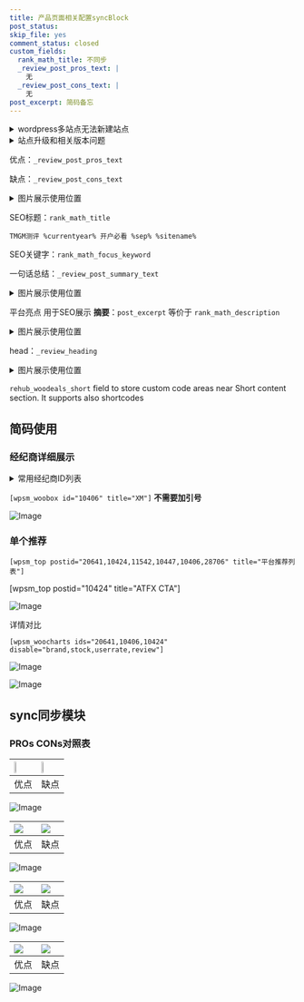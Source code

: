 ```yaml
---
title: 产品页面相关配置syncBlock
post_status: 
skip_file: yes
comment_status: closed
custom_fields:
  rank_math_title: 不同步
  _review_post_pros_text: |
    无
  _review_post_cons_text: |
    无
post_excerpt: 简码备忘
---
```

<details><summary>wordpress多站点无法新建站点</summary>

<li>和报错需要清理cookies一样的原因</li>
<li>wp-config.php里面<code>define( 'SUBDOMAIN_INSTALL', false );//子域名安装</code></li>
<li>新建子站点是用<code>define( 'SUBDOMAIN_INSTALL', true);//子域名安装</code> 完成以后，改成<code>false</code></li>
</details>

<details><summary>站点升级和相关版本问题</summary>

<p>wordpress：5.9.9
woocommerce：7.5.1
出现问题的地方：主题选项里面>><strong>Product layout >>compact style</strong></p>
<p>如何出现没有用过的字段 导致无法保存。先导出配置 然后进行修改，后面再次恢复即可。</p>
<p>出现部分字段无法显示时，需要返回默认布局后，对产品进行保存就好了。</p>
<p></p>
</details>

优点：`_review_post_pros_text`

缺点：`_review_post_cons_text`

<details><summary>图片展示使用位置</summary>

<img src="https://prod-files-secure.s3.us-west-2.amazonaws.com/39ed1227-6d7d-4570-be36-9ccd4a2c4241/f51d3d83-55d4-4bdf-9604-f37ec77ab556/Untitled.png?X-Amz-Algorithm=AWS4-HMAC-SHA256&X-Amz-Content-Sha256=UNSIGNED-PAYLOAD&X-Amz-Credential=ASIAZI2LB466RAUAROWF%2F20250722%2Fus-west-2%2Fs3%2Faws4_request&X-Amz-Date=20250722T165523Z&X-Amz-Expires=3600&X-Amz-Security-Token=IQoJb3JpZ2luX2VjENj%2F%2F%2F%2F%2F%2F%2F%2F%2F%2FwEaCXVzLXdlc3QtMiJGMEQCIADE7isSGSLuxGCoD1YrL27QEw%2Frm0zYflc2oPrgPkGHAiAwT8NDoqMloX6LjG0nqxvgOd27exMJ4ZB9a%2FsObOmE2iqIBAjx%2F%2F%2F%2F%2F%2F%2F%2F%2F%2F8BEAAaDDYzNzQyMzE4MzgwNSIMSiCXp1hHm7z8twtPKtwDbrkoIHiJWtRAnt0%2Fj%2Fq09l5vH14S5pq%2BSg6wYV%2FGtEj3nN0kGkI6MlX7hbhmwsgoo4ysAw6z1FwtfoA3sINKQzFnsj5Gt2micqOpzybnFc%2BbNBgAiiuv6KLXx%2BJKcLiJBtK684GxnmGk4OVh%2Bmh81tVs%2BWFE5QMRKnnmDxlZ%2F091wHo5laC4%2BVAXfF3aJ%2FWjLEJ9K3oUEE3fhATE6IDXDUZJot600jAtZsCFqdc79Y060RtWB9C%2F59ARm5cfTFttQTfL%2FmbVwUXKeU93tyk4QYYh69IqvJaeDNCnaHOQxYRo1F8EPthAYWoIM2%2BzH24o8ycX%2BBOraXrGYLAC%2F9GYQ%2BZ8xUL2C1k7awZug1ElNrNENm69%2F1biUVZ8nOsnzFFEPMy00nXMhFFroG17GZV49hLseJ6BlApS7A4VPcwvAUuJgCWQFIUI6E2J3JInVGGs8c4r9E%2B1uogFUFtbkjNnlixSSBEZs1srvlANX4%2FGAufqjxVytBMRfxI9nA%2Bnk0fAPw5kOjM5zav%2BkCD1QdLVGdOXCOkRjJ8%2FO8GISAYIIpNKyL2BvNpwV0EuEzyfmnlZWp5lEut%2B2NZrr6cAEnAEPx%2Bhl1OljLpM4fXl4yhO%2FhU886rxFsc4j7Fpgs4w4OL%2BwwY6pgGmbPvDfw2YRJC%2F180aBvypv97LBap2fN8etJya7yXIdIRlMmH%2FUJuovxNXedhnH%2BBMANJB8vL6sQuuxYEL07mxufZog4UVQUAt0HL3k0rLluCDNj%2Fom88iUf%2BOgICkTXdmt3L7p46tMPy4aiBJLn5CyXazqmcs%2BxQ%2Bzr8Gm2GNX5H3ZCNMP9jOTpWSPVoZv08vDmKEvAVMBh8eN%2F%2Benm3AQjRnXop1&X-Amz-Signature=8b2b01a9e0f5db8ad68a122b3bbdd771df9e63a3f472a42f22b31b204465124c&X-Amz-SignedHeaders=host&x-amz-checksum-mode=ENABLED&x-id=GetObject" alt="Image">
</details>

SEO标题：`rank_math_title`

`TMGM测评 %currentyear% 开户必看 %sep% %sitename%`

SEO关键字：`rank_math_focus_keyword`

一句话总结：`_review_post_summary_text`

<details><summary>图片展示使用位置</summary>

<img src="https://prod-files-secure.s3.us-west-2.amazonaws.com/39ed1227-6d7d-4570-be36-9ccd4a2c4241/4b96a922-296c-4f4e-8630-d1c870cbce01/Untitled.png?X-Amz-Algorithm=AWS4-HMAC-SHA256&X-Amz-Content-Sha256=UNSIGNED-PAYLOAD&X-Amz-Credential=ASIAZI2LB4662Y4TWZPD%2F20250722%2Fus-west-2%2Fs3%2Faws4_request&X-Amz-Date=20250722T165524Z&X-Amz-Expires=3600&X-Amz-Security-Token=IQoJb3JpZ2luX2VjENj%2F%2F%2F%2F%2F%2F%2F%2F%2F%2FwEaCXVzLXdlc3QtMiJHMEUCIQCbsw%2BcBwR36sKuPm5iYN805wPKCwona1Za2qvYvcmklgIgVJG%2Fxa%2B3amn2lyykAr8K8TEBcm9aXCX2Yku2CXbF%2FrIqiAQI8f%2F%2F%2F%2F%2F%2F%2F%2F%2F%2FARAAGgw2Mzc0MjMxODM4MDUiDFOpJpFcK038HRt6VCrcA0%2B%2FUA17fsYbMBBEBfWAHRQuzBi8udWQLHYlY1X0KzFTxaopZnLHmHrtI99aqq6%2BK6xNWLPkrUSipXvfD8lcyRTEAfIE9xng1tuDXQGImDFZts%2FIfv%2F5DsDJ3SCwtCMPcecNjDAEYjgaf6GTEI8ToiO3NrrNGwbqqM2UJ9o%2F7IQzwzCkgLDlr6ZlWecG1KLjakGXOG9e%2FD8RnUzrz6xnfqxnU%2FUO93nTWFBp8WY6Aypdae%2FXXAq%2FinmyNelXechvq5OFwX9Cx3MtlwobfFZkkN9ScGAET8zCfXC2vJxblKDX6Um1VPMeEOAdDSsNDEXn5R9vuJ52I4UPsSZExb0%2BlbKCh7EI%2FGyVPBCh8KBeYArFFCh8oEkrlR2mVPPjBk1vKZcwNz1%2FTT3EcnmBZzt0m9gfluiENhyFQ3GhkZ430hvk85GUz3sGkAlbUOWlj0ucNBwt%2BX3%2FlfrweUio3BIwX81F%2BpgSk%2FT1TR9sQNIy%2FTd2Kv4lYZrKfi6RtJd85XYfKgf0yksuvmBVGhyvm7qN5atwTZlxcKT9t8%2By1am4ViWNzMCvM8KyWnTU1ljP4fmeOlMExNDgx4HMbMwAp1F%2FwpmuDVPl5BCPZAm9ilojCI70tGkVMDEvXx5ulDKPMOLi%2FsMGOqUBYtCfeduUq1MDFMMtMfL%2BUujfzFyPltmWyKsz7emXEt%2BScrz2Gc7R0S%2FVsL6J1CtpCrCeJzN7pZpjY2IDGFREb7u8CKwxiaWAt4k7vLluQmbeQCtOCHySMzD8Sv2TZ9Wo06ScfU%2BhRsul3wLc4EY%2FH5wSzDLa9cleJF%2FQYTg6OJrRtnxlCVJ438YfWTbZTxy6jLPFhjRWzyIWDnL8zNdJA0zQjRhp&X-Amz-Signature=ed526922a150c1c9167738e558de5d56a8da265907286c1ef2c005d77cf029f0&X-Amz-SignedHeaders=host&x-amz-checksum-mode=ENABLED&x-id=GetObject" alt="Image">
</details>

平台亮点 用于SEO展示 **摘要**：`post_excerpt`  等价于 `rank_math_description`

<details><summary>图片展示使用位置</summary>

<img src="https://prod-files-secure.s3.us-west-2.amazonaws.com/39ed1227-6d7d-4570-be36-9ccd4a2c4241/1ee11f63-b60a-4dfe-a7a7-d58ff23b5d88/Untitled.png?X-Amz-Algorithm=AWS4-HMAC-SHA256&X-Amz-Content-Sha256=UNSIGNED-PAYLOAD&X-Amz-Credential=ASIAZI2LB4663L647E6S%2F20250722%2Fus-west-2%2Fs3%2Faws4_request&X-Amz-Date=20250722T165524Z&X-Amz-Expires=3600&X-Amz-Security-Token=IQoJb3JpZ2luX2VjENj%2F%2F%2F%2F%2F%2F%2F%2F%2F%2FwEaCXVzLXdlc3QtMiJIMEYCIQDoh2uuceet0Eu4um4poWqwABG7gxvEmwE1fB767HcfjgIhAK%2B5epyxuJelJEgB2I%2Bt95eOhsRSBjPc5PkQgIkFnrf9KogECPH%2F%2F%2F%2F%2F%2F%2F%2F%2F%2FwEQABoMNjM3NDIzMTgzODA1IgwvntWVc9YGzBbRiF0q3ANO2GGqKSy0WtmbAElTHpnTf4E5gYIMmqwe5Fp%2FZ%2Bk%2FPxcfubRuj3lxne%2FfKJsCFLB4UrR5adpcvZwSVGM7kl26UCZM%2FdHL9Es66NGsVYojE7oxMtzMk2W01Ob%2BIWFrFbCDCX7isnnqmQSLezuiF2AAgHsh0ObWnxzm4GeUuJnAS%2FsKBr5TysP0R%2B3z8vFpMBDWvrnE5nLzIc9VOAN7lUdqZA7Fczmf37mlbK75djhOW5Yh6%2FrWOtK8r9awhHyhJbkuLGPe%2BeF0W43XmkaIjkBWT6wWWog%2BbyJybAVMBv4pOIQ2nJQGhJN3JLGB%2BXxpS7xzQlmMKbk0FzBhPNBYtdPohRSviMDehXFF5apbpRzCjllSiTn0HDMD7tJEq%2FXoFVU2cY%2Baau4%2BzXmdyog5ImItAdLFOqPTR8Lmg7PUTdiiGnid7Zwi1eBayKxkxksMOL1h4wWDvQLup9xeeZkI%2B0L9DmRn9hel3tTt2r76QFPH0zhWKI83D3Elfy1VN4PMYWZLSCewNqYqE7RMepN8wyCacFJsEpWQr5nnm7bgKrDR3Aw8ugwxAuaBVQFrvOPBPMKYKEg%2FMk3ogomobqe4y4oSFyTNf%2Fyaqi7zFcb8VQ9qEXIcHWQ%2Fx9OqSETL4TDq4v7DBjqkAX1ScdfFVFpt7WYqOR2%2FJ9HomWRMZy5ikReA2SwCUfBw80O9bbc%2BKj5TmgOysFa0%2BghrFkOBNtRQcXuZdhb37WqaGbWQeTP1OG7WNn05Ukuc1Wg6KisauwC8G2sfxiqo%2FhV5R0m4GaGGMzvHPPsdsmjcgyMoMJf0jqMD4I8R1l62s3uqmqFAQFJcgE4S4a2WJM5U%2FlxJxBhpVx%2BKKAgXteKSBVLT&X-Amz-Signature=fb7bd82751f806ee5af5af9b1ebfff968c5040f7868209ca18669cabac030837&X-Amz-SignedHeaders=host&x-amz-checksum-mode=ENABLED&x-id=GetObject" alt="Image">
<img src="https://prod-files-secure.s3.us-west-2.amazonaws.com/39ed1227-6d7d-4570-be36-9ccd4a2c4241/ad4118b5-78d8-4fbe-801e-3b29b5d99c01/Untitled.png?X-Amz-Algorithm=AWS4-HMAC-SHA256&X-Amz-Content-Sha256=UNSIGNED-PAYLOAD&X-Amz-Credential=ASIAZI2LB4663L647E6S%2F20250722%2Fus-west-2%2Fs3%2Faws4_request&X-Amz-Date=20250722T165524Z&X-Amz-Expires=3600&X-Amz-Security-Token=IQoJb3JpZ2luX2VjENj%2F%2F%2F%2F%2F%2F%2F%2F%2F%2FwEaCXVzLXdlc3QtMiJIMEYCIQDoh2uuceet0Eu4um4poWqwABG7gxvEmwE1fB767HcfjgIhAK%2B5epyxuJelJEgB2I%2Bt95eOhsRSBjPc5PkQgIkFnrf9KogECPH%2F%2F%2F%2F%2F%2F%2F%2F%2F%2FwEQABoMNjM3NDIzMTgzODA1IgwvntWVc9YGzBbRiF0q3ANO2GGqKSy0WtmbAElTHpnTf4E5gYIMmqwe5Fp%2FZ%2Bk%2FPxcfubRuj3lxne%2FfKJsCFLB4UrR5adpcvZwSVGM7kl26UCZM%2FdHL9Es66NGsVYojE7oxMtzMk2W01Ob%2BIWFrFbCDCX7isnnqmQSLezuiF2AAgHsh0ObWnxzm4GeUuJnAS%2FsKBr5TysP0R%2B3z8vFpMBDWvrnE5nLzIc9VOAN7lUdqZA7Fczmf37mlbK75djhOW5Yh6%2FrWOtK8r9awhHyhJbkuLGPe%2BeF0W43XmkaIjkBWT6wWWog%2BbyJybAVMBv4pOIQ2nJQGhJN3JLGB%2BXxpS7xzQlmMKbk0FzBhPNBYtdPohRSviMDehXFF5apbpRzCjllSiTn0HDMD7tJEq%2FXoFVU2cY%2Baau4%2BzXmdyog5ImItAdLFOqPTR8Lmg7PUTdiiGnid7Zwi1eBayKxkxksMOL1h4wWDvQLup9xeeZkI%2B0L9DmRn9hel3tTt2r76QFPH0zhWKI83D3Elfy1VN4PMYWZLSCewNqYqE7RMepN8wyCacFJsEpWQr5nnm7bgKrDR3Aw8ugwxAuaBVQFrvOPBPMKYKEg%2FMk3ogomobqe4y4oSFyTNf%2Fyaqi7zFcb8VQ9qEXIcHWQ%2Fx9OqSETL4TDq4v7DBjqkAX1ScdfFVFpt7WYqOR2%2FJ9HomWRMZy5ikReA2SwCUfBw80O9bbc%2BKj5TmgOysFa0%2BghrFkOBNtRQcXuZdhb37WqaGbWQeTP1OG7WNn05Ukuc1Wg6KisauwC8G2sfxiqo%2FhV5R0m4GaGGMzvHPPsdsmjcgyMoMJf0jqMD4I8R1l62s3uqmqFAQFJcgE4S4a2WJM5U%2FlxJxBhpVx%2BKKAgXteKSBVLT&X-Amz-Signature=6f1a01559658f8ec2aa75b241df62b057e4db48fd9d3a4d318164dab48672532&X-Amz-SignedHeaders=host&x-amz-checksum-mode=ENABLED&x-id=GetObject" alt="Image">
<img src="https://prod-files-secure.s3.us-west-2.amazonaws.com/39ed1227-6d7d-4570-be36-9ccd4a2c4241/a38cf7c9-a79c-4b64-9e94-13589fe0758b/Untitled.png?X-Amz-Algorithm=AWS4-HMAC-SHA256&X-Amz-Content-Sha256=UNSIGNED-PAYLOAD&X-Amz-Credential=ASIAZI2LB4663L647E6S%2F20250722%2Fus-west-2%2Fs3%2Faws4_request&X-Amz-Date=20250722T165524Z&X-Amz-Expires=3600&X-Amz-Security-Token=IQoJb3JpZ2luX2VjENj%2F%2F%2F%2F%2F%2F%2F%2F%2F%2FwEaCXVzLXdlc3QtMiJIMEYCIQDoh2uuceet0Eu4um4poWqwABG7gxvEmwE1fB767HcfjgIhAK%2B5epyxuJelJEgB2I%2Bt95eOhsRSBjPc5PkQgIkFnrf9KogECPH%2F%2F%2F%2F%2F%2F%2F%2F%2F%2FwEQABoMNjM3NDIzMTgzODA1IgwvntWVc9YGzBbRiF0q3ANO2GGqKSy0WtmbAElTHpnTf4E5gYIMmqwe5Fp%2FZ%2Bk%2FPxcfubRuj3lxne%2FfKJsCFLB4UrR5adpcvZwSVGM7kl26UCZM%2FdHL9Es66NGsVYojE7oxMtzMk2W01Ob%2BIWFrFbCDCX7isnnqmQSLezuiF2AAgHsh0ObWnxzm4GeUuJnAS%2FsKBr5TysP0R%2B3z8vFpMBDWvrnE5nLzIc9VOAN7lUdqZA7Fczmf37mlbK75djhOW5Yh6%2FrWOtK8r9awhHyhJbkuLGPe%2BeF0W43XmkaIjkBWT6wWWog%2BbyJybAVMBv4pOIQ2nJQGhJN3JLGB%2BXxpS7xzQlmMKbk0FzBhPNBYtdPohRSviMDehXFF5apbpRzCjllSiTn0HDMD7tJEq%2FXoFVU2cY%2Baau4%2BzXmdyog5ImItAdLFOqPTR8Lmg7PUTdiiGnid7Zwi1eBayKxkxksMOL1h4wWDvQLup9xeeZkI%2B0L9DmRn9hel3tTt2r76QFPH0zhWKI83D3Elfy1VN4PMYWZLSCewNqYqE7RMepN8wyCacFJsEpWQr5nnm7bgKrDR3Aw8ugwxAuaBVQFrvOPBPMKYKEg%2FMk3ogomobqe4y4oSFyTNf%2Fyaqi7zFcb8VQ9qEXIcHWQ%2Fx9OqSETL4TDq4v7DBjqkAX1ScdfFVFpt7WYqOR2%2FJ9HomWRMZy5ikReA2SwCUfBw80O9bbc%2BKj5TmgOysFa0%2BghrFkOBNtRQcXuZdhb37WqaGbWQeTP1OG7WNn05Ukuc1Wg6KisauwC8G2sfxiqo%2FhV5R0m4GaGGMzvHPPsdsmjcgyMoMJf0jqMD4I8R1l62s3uqmqFAQFJcgE4S4a2WJM5U%2FlxJxBhpVx%2BKKAgXteKSBVLT&X-Amz-Signature=9c16d5dbc6f5fd6d2f24605b104b058e996b99c2a45344619409f088dab00f3c&X-Amz-SignedHeaders=host&x-amz-checksum-mode=ENABLED&x-id=GetObject" alt="Image">
<img src="https://prod-files-secure.s3.us-west-2.amazonaws.com/39ed1227-6d7d-4570-be36-9ccd4a2c4241/7da6fc1e-d2ac-42ae-8c75-cb5749aa18f6/Untitled.png?X-Amz-Algorithm=AWS4-HMAC-SHA256&X-Amz-Content-Sha256=UNSIGNED-PAYLOAD&X-Amz-Credential=ASIAZI2LB4663L647E6S%2F20250722%2Fus-west-2%2Fs3%2Faws4_request&X-Amz-Date=20250722T165524Z&X-Amz-Expires=3600&X-Amz-Security-Token=IQoJb3JpZ2luX2VjENj%2F%2F%2F%2F%2F%2F%2F%2F%2F%2FwEaCXVzLXdlc3QtMiJIMEYCIQDoh2uuceet0Eu4um4poWqwABG7gxvEmwE1fB767HcfjgIhAK%2B5epyxuJelJEgB2I%2Bt95eOhsRSBjPc5PkQgIkFnrf9KogECPH%2F%2F%2F%2F%2F%2F%2F%2F%2F%2FwEQABoMNjM3NDIzMTgzODA1IgwvntWVc9YGzBbRiF0q3ANO2GGqKSy0WtmbAElTHpnTf4E5gYIMmqwe5Fp%2FZ%2Bk%2FPxcfubRuj3lxne%2FfKJsCFLB4UrR5adpcvZwSVGM7kl26UCZM%2FdHL9Es66NGsVYojE7oxMtzMk2W01Ob%2BIWFrFbCDCX7isnnqmQSLezuiF2AAgHsh0ObWnxzm4GeUuJnAS%2FsKBr5TysP0R%2B3z8vFpMBDWvrnE5nLzIc9VOAN7lUdqZA7Fczmf37mlbK75djhOW5Yh6%2FrWOtK8r9awhHyhJbkuLGPe%2BeF0W43XmkaIjkBWT6wWWog%2BbyJybAVMBv4pOIQ2nJQGhJN3JLGB%2BXxpS7xzQlmMKbk0FzBhPNBYtdPohRSviMDehXFF5apbpRzCjllSiTn0HDMD7tJEq%2FXoFVU2cY%2Baau4%2BzXmdyog5ImItAdLFOqPTR8Lmg7PUTdiiGnid7Zwi1eBayKxkxksMOL1h4wWDvQLup9xeeZkI%2B0L9DmRn9hel3tTt2r76QFPH0zhWKI83D3Elfy1VN4PMYWZLSCewNqYqE7RMepN8wyCacFJsEpWQr5nnm7bgKrDR3Aw8ugwxAuaBVQFrvOPBPMKYKEg%2FMk3ogomobqe4y4oSFyTNf%2Fyaqi7zFcb8VQ9qEXIcHWQ%2Fx9OqSETL4TDq4v7DBjqkAX1ScdfFVFpt7WYqOR2%2FJ9HomWRMZy5ikReA2SwCUfBw80O9bbc%2BKj5TmgOysFa0%2BghrFkOBNtRQcXuZdhb37WqaGbWQeTP1OG7WNn05Ukuc1Wg6KisauwC8G2sfxiqo%2FhV5R0m4GaGGMzvHPPsdsmjcgyMoMJf0jqMD4I8R1l62s3uqmqFAQFJcgE4S4a2WJM5U%2FlxJxBhpVx%2BKKAgXteKSBVLT&X-Amz-Signature=a98fafe6e644a5bea8561e5a5cd6457fe7a9b6d1ed6b8e2734d7efdb8c743c17&X-Amz-SignedHeaders=host&x-amz-checksum-mode=ENABLED&x-id=GetObject" alt="Image">
<img src="https://prod-files-secure.s3.us-west-2.amazonaws.com/39ed1227-6d7d-4570-be36-9ccd4a2c4241/7e97f40a-eaee-47f5-b2f9-475f96808fa7/Untitled.png?X-Amz-Algorithm=AWS4-HMAC-SHA256&X-Amz-Content-Sha256=UNSIGNED-PAYLOAD&X-Amz-Credential=ASIAZI2LB4663L647E6S%2F20250722%2Fus-west-2%2Fs3%2Faws4_request&X-Amz-Date=20250722T165524Z&X-Amz-Expires=3600&X-Amz-Security-Token=IQoJb3JpZ2luX2VjENj%2F%2F%2F%2F%2F%2F%2F%2F%2F%2FwEaCXVzLXdlc3QtMiJIMEYCIQDoh2uuceet0Eu4um4poWqwABG7gxvEmwE1fB767HcfjgIhAK%2B5epyxuJelJEgB2I%2Bt95eOhsRSBjPc5PkQgIkFnrf9KogECPH%2F%2F%2F%2F%2F%2F%2F%2F%2F%2FwEQABoMNjM3NDIzMTgzODA1IgwvntWVc9YGzBbRiF0q3ANO2GGqKSy0WtmbAElTHpnTf4E5gYIMmqwe5Fp%2FZ%2Bk%2FPxcfubRuj3lxne%2FfKJsCFLB4UrR5adpcvZwSVGM7kl26UCZM%2FdHL9Es66NGsVYojE7oxMtzMk2W01Ob%2BIWFrFbCDCX7isnnqmQSLezuiF2AAgHsh0ObWnxzm4GeUuJnAS%2FsKBr5TysP0R%2B3z8vFpMBDWvrnE5nLzIc9VOAN7lUdqZA7Fczmf37mlbK75djhOW5Yh6%2FrWOtK8r9awhHyhJbkuLGPe%2BeF0W43XmkaIjkBWT6wWWog%2BbyJybAVMBv4pOIQ2nJQGhJN3JLGB%2BXxpS7xzQlmMKbk0FzBhPNBYtdPohRSviMDehXFF5apbpRzCjllSiTn0HDMD7tJEq%2FXoFVU2cY%2Baau4%2BzXmdyog5ImItAdLFOqPTR8Lmg7PUTdiiGnid7Zwi1eBayKxkxksMOL1h4wWDvQLup9xeeZkI%2B0L9DmRn9hel3tTt2r76QFPH0zhWKI83D3Elfy1VN4PMYWZLSCewNqYqE7RMepN8wyCacFJsEpWQr5nnm7bgKrDR3Aw8ugwxAuaBVQFrvOPBPMKYKEg%2FMk3ogomobqe4y4oSFyTNf%2Fyaqi7zFcb8VQ9qEXIcHWQ%2Fx9OqSETL4TDq4v7DBjqkAX1ScdfFVFpt7WYqOR2%2FJ9HomWRMZy5ikReA2SwCUfBw80O9bbc%2BKj5TmgOysFa0%2BghrFkOBNtRQcXuZdhb37WqaGbWQeTP1OG7WNn05Ukuc1Wg6KisauwC8G2sfxiqo%2FhV5R0m4GaGGMzvHPPsdsmjcgyMoMJf0jqMD4I8R1l62s3uqmqFAQFJcgE4S4a2WJM5U%2FlxJxBhpVx%2BKKAgXteKSBVLT&X-Amz-Signature=96171ed4898f68ef99d7f77b86cb4b9cb371c00f94d6317988219914ab05a915&X-Amz-SignedHeaders=host&x-amz-checksum-mode=ENABLED&x-id=GetObject" alt="Image">
</details>

head：`_review_heading`

<details><summary>图片展示使用位置</summary>

<img src="https://prod-files-secure.s3.us-west-2.amazonaws.com/39ed1227-6d7d-4570-be36-9ccd4a2c4241/3a4650ad-9887-415c-889a-edd51fa54f27/Untitled.png?X-Amz-Algorithm=AWS4-HMAC-SHA256&X-Amz-Content-Sha256=UNSIGNED-PAYLOAD&X-Amz-Credential=ASIAZI2LB466TJ5XD2NQ%2F20250722%2Fus-west-2%2Fs3%2Faws4_request&X-Amz-Date=20250722T165524Z&X-Amz-Expires=3600&X-Amz-Security-Token=IQoJb3JpZ2luX2VjENj%2F%2F%2F%2F%2F%2F%2F%2F%2F%2FwEaCXVzLXdlc3QtMiJHMEUCIDnkCrw2PGCEmLOey%2FTpr%2FcklWQpecuALsmW324yBrj6AiEAwr5eHsh9gQ6pX32vKkqLk%2FnLz9iqDGjKa7bSakti5AkqiAQI8f%2F%2F%2F%2F%2F%2F%2F%2F%2F%2FARAAGgw2Mzc0MjMxODM4MDUiDGWrhyoGBR5QcqfrRCrcA4K6JyhQgQNryXE0VXRA5%2BEDdLVbY9rUZekxBzFwWDkQWgKPwycmBoSzQgpKWEOylDupptOT1yB75duTTaVeoy5SJ5XIskcle8lClV%2BARZPoOHBZJbPaR%2F6iR7VWrz0sXa0gH5am%2BpdkVOOyLVEtdMNQ59ESosJ1lUTw1EEId1hVgmGooIyu2MO7a2Z5k6aDOFUm190IE5wB34Lx4z9O4oq8l2BWKA%2FWRlCUs06IBOLKhmiT5fNGSvM3JaaPgIUPGgx3%2BC00PhROrcFV2oy5aB%2Fa%2FAmryHDnu3enMSAwIQV5I1eM3Jdkyo%2FZqOS0vCgQHIH0rnpf2Mm2OZx5Sxd7YAp2YPghd1vomqUTC1DRREz%2FVyGQV1paP23OvRqm387Vh20D9W14I11k%2BFU%2B4EoV%2BuYIi4qEYoGUMzs4BrGe1RvQrFY5r00OFbTZHgG3FWqtEsF1OhpUVAsWNyAWha166lOLUySV0R39yMbfl3mBwA5638kV5%2FYW8l5FYDkdV8XqM0taj6zQNThMktMbySRiwT3i9cBF7KLNSLc3zgA0eOvzwPJigUKTJE5XPhazKniXzGL3gNz44N1vKfBZ4XOvBqExkcIrnz45MdOIKPhfjGQJcCQjKVPNU3cfPcPcMODj%2FsMGOqUBzVVKN98nmKyIY1EmR2t34UPQ%2FY%2FY7ztMYXouSzNEFWVvHcpM5EerCSQlt6mBLA61A71QDf2MGUovoM0RjKXlyH1Bu7%2FlyrdtdBhOHK2onpqAXfNtxcDGIZW5xR3lJP5PpGzVG23WVEbc%2BvGVCVFOS2W6vaJ%2F8mHRKCasFmmxzgPPh19Qau%2BgKAMGJXsHuAj1R6HPDjiAILVZizOz3OyC%2BEDBiQf8&X-Amz-Signature=29fdd0feadd0642c4d6f452efd5d20334899bbe4817493563d64928c73b48dcf&X-Amz-SignedHeaders=host&x-amz-checksum-mode=ENABLED&x-id=GetObject" alt="Image">
</details>

`rehub_woodeals_short`	field to store custom code areas near Short content section. It supports also shortcodes



## 简码使用

### 经纪商详细展示

<details><summary>常用经纪商ID列表</summary>

<pre><code class="php">嘉盛 ===> 20641  [wpsm_woobox id="20641" title="嘉盛"]
易信easymarkets ===> 11542  [wpsm_woobox id="11542" title="易信easymarkets"]
ATFX外汇 ===> 10424  [wpsm_woobox id="10424" title="ATFX"]
XM ===> 10406  [wpsm_woobox id="10406" title="XM"]
TMGM ===> 29622  [wpsm_woobox id="29622" title="TMGM"]
HYCM ===> 10447  [wpsm_woobox id="10447" title="HYCM"]
fpmarkets澳福外汇 ===> 20639  [wpsm_woobox id="20639" title="fpmarkets澳福外汇"]</code></pre>
</details>

`[wpsm_woobox id="10406" title="XM"]` **不需要加引号**

![Image](https://prod-files-secure.s3.us-west-2.amazonaws.com/39ed1227-6d7d-4570-be36-9ccd4a2c4241/4f898f9d-0fa7-4e43-acd3-ac6bc7be575a/Untitled.png?X-Amz-Algorithm=AWS4-HMAC-SHA256&X-Amz-Content-Sha256=UNSIGNED-PAYLOAD&X-Amz-Credential=ASIAZI2LB466RUVWUGQ6%2F20250722%2Fus-west-2%2Fs3%2Faws4_request&X-Amz-Date=20250722T165522Z&X-Amz-Expires=3600&X-Amz-Security-Token=IQoJb3JpZ2luX2VjENj%2F%2F%2F%2F%2F%2F%2F%2F%2F%2FwEaCXVzLXdlc3QtMiJGMEQCIDGp8yE7g9kqJfj5Gmy9DP4IWLqThw3o8P7DqpvqOCLPAiAGz8SQDTAA3%2BMghhfzEL5CMC1U%2FyyxNoul6XzIZQwgkCqIBAjx%2F%2F%2F%2F%2F%2F%2F%2F%2F%2F8BEAAaDDYzNzQyMzE4MzgwNSIMUAll6UREAFsFyrsEKtwD69lWueHMyhU4Kc0Kj%2B95B11ePIUt0MzZM5XuR%2F6T9Pp%2FUpuXvYmv3RAxwbN%2B%2BciMFUBKgyVX2cpmsH0fQNgLYAx0Tocm5VLvg0vjT0lPG46pWDGWhsWJnXoDxCf6XvTGHBCOVnGBBPG6HoNkeOxi1B%2FGPQ0uYtBMwkZzQfdKcPB5JgnDDfqUwmEx4vObfUB8%2FUyXba5eXi5LwcfzxrktrPwLVsKbuxvGjhLVymrkQWHS0XOnYyUHB0yY4BkvzMSPUyxFbR%2FJTuhtufXR6QhNE1sZ694CFqq8rvfBd%2Bg8dvz8%2BVI8bKpbSW%2FlCIfo8Ct%2FW8y5y6gQ46KO0kXBVQZsbZE3g%2FKsFgo6wbOrRmoCTIG68TDUg61nOLQXjOWgX4uUXjp4VVsJLvTAyiYuqkzwtkhDXz3LAl%2Bvj4Ae0rIzDA0AkrWM8ypO7Yel7uNOXbOEl1Rq0Fk7HKoVwatM%2FJMgeB7RQiwYZrFxh3ilx0xOq84W%2FhpeXIUVFu6aFgSz%2F7velKfW%2FfkAO7ldDXsSfbmuHKtq3kD6I3v1xSxHP1PwAm1f%2FSO%2F%2Fo3AFCkFNiaSFSlsyTajZPzYC90iqkHdB78AnN6X1pLWyNBocHoP%2FcMm3BwXxU%2BxmPWKfKtKSiYw1eP%2BwwY6pgEzAHeIEW60sYv7bQkCEkZhW1zKivf5Sg2A22Dapjh%2FH9gA%2B09V%2BjtzmSBFBN3fDAqaw1lwjvdkpysTOL6a%2BuksGUDtfLR%2FXGUIeEI0Jx59NeRRTwU%2Bf2Z8eoJY3NzEXZbbhQwpYLUdwcRDTjD4w4cTxA1CQ1j6KJ74zeAU4DpyPpiq0Qkr2eiauc0efKMZwC2oQgBPtXI2EWckPbvGCNzNwUq%2BLD3L&X-Amz-Signature=a0c31050b0d96266a8c3345a5844a60209a586c0f759527bdb520f7bbedd258e&X-Amz-SignedHeaders=host&x-amz-checksum-mode=ENABLED&x-id=GetObject)

### 单个推荐
`[wpsm_top postid="20641,10424,11542,10447,10406,28706" title="平台推荐列表"]`

[wpsm_top postid="10424" title="ATFX CTA"]

![Image](https://prod-files-secure.s3.us-west-2.amazonaws.com/39ed1227-6d7d-4570-be36-9ccd4a2c4241/5ac620dc-51a8-48b6-b55d-91f47299193c/Untitled.png?X-Amz-Algorithm=AWS4-HMAC-SHA256&X-Amz-Content-Sha256=UNSIGNED-PAYLOAD&X-Amz-Credential=ASIAZI2LB466RUVWUGQ6%2F20250722%2Fus-west-2%2Fs3%2Faws4_request&X-Amz-Date=20250722T165522Z&X-Amz-Expires=3600&X-Amz-Security-Token=IQoJb3JpZ2luX2VjENj%2F%2F%2F%2F%2F%2F%2F%2F%2F%2FwEaCXVzLXdlc3QtMiJGMEQCIDGp8yE7g9kqJfj5Gmy9DP4IWLqThw3o8P7DqpvqOCLPAiAGz8SQDTAA3%2BMghhfzEL5CMC1U%2FyyxNoul6XzIZQwgkCqIBAjx%2F%2F%2F%2F%2F%2F%2F%2F%2F%2F8BEAAaDDYzNzQyMzE4MzgwNSIMUAll6UREAFsFyrsEKtwD69lWueHMyhU4Kc0Kj%2B95B11ePIUt0MzZM5XuR%2F6T9Pp%2FUpuXvYmv3RAxwbN%2B%2BciMFUBKgyVX2cpmsH0fQNgLYAx0Tocm5VLvg0vjT0lPG46pWDGWhsWJnXoDxCf6XvTGHBCOVnGBBPG6HoNkeOxi1B%2FGPQ0uYtBMwkZzQfdKcPB5JgnDDfqUwmEx4vObfUB8%2FUyXba5eXi5LwcfzxrktrPwLVsKbuxvGjhLVymrkQWHS0XOnYyUHB0yY4BkvzMSPUyxFbR%2FJTuhtufXR6QhNE1sZ694CFqq8rvfBd%2Bg8dvz8%2BVI8bKpbSW%2FlCIfo8Ct%2FW8y5y6gQ46KO0kXBVQZsbZE3g%2FKsFgo6wbOrRmoCTIG68TDUg61nOLQXjOWgX4uUXjp4VVsJLvTAyiYuqkzwtkhDXz3LAl%2Bvj4Ae0rIzDA0AkrWM8ypO7Yel7uNOXbOEl1Rq0Fk7HKoVwatM%2FJMgeB7RQiwYZrFxh3ilx0xOq84W%2FhpeXIUVFu6aFgSz%2F7velKfW%2FfkAO7ldDXsSfbmuHKtq3kD6I3v1xSxHP1PwAm1f%2FSO%2F%2Fo3AFCkFNiaSFSlsyTajZPzYC90iqkHdB78AnN6X1pLWyNBocHoP%2FcMm3BwXxU%2BxmPWKfKtKSiYw1eP%2BwwY6pgEzAHeIEW60sYv7bQkCEkZhW1zKivf5Sg2A22Dapjh%2FH9gA%2B09V%2BjtzmSBFBN3fDAqaw1lwjvdkpysTOL6a%2BuksGUDtfLR%2FXGUIeEI0Jx59NeRRTwU%2Bf2Z8eoJY3NzEXZbbhQwpYLUdwcRDTjD4w4cTxA1CQ1j6KJ74zeAU4DpyPpiq0Qkr2eiauc0efKMZwC2oQgBPtXI2EWckPbvGCNzNwUq%2BLD3L&X-Amz-Signature=02f7bfccb44d5c51032aaa0b393c2118258b82f600805715cf6893329b6041b8&X-Amz-SignedHeaders=host&x-amz-checksum-mode=ENABLED&x-id=GetObject)

详情对比

`[wpsm_woocharts ids="20641,10406,10424" disable="brand,stock,userrate,review"]`

![Image](https://prod-files-secure.s3.us-west-2.amazonaws.com/39ed1227-6d7d-4570-be36-9ccd4a2c4241/bf3ba45f-b9f3-4295-8aef-b4a495fd25f4/Untitled.png?X-Amz-Algorithm=AWS4-HMAC-SHA256&X-Amz-Content-Sha256=UNSIGNED-PAYLOAD&X-Amz-Credential=ASIAZI2LB466RUVWUGQ6%2F20250722%2Fus-west-2%2Fs3%2Faws4_request&X-Amz-Date=20250722T165522Z&X-Amz-Expires=3600&X-Amz-Security-Token=IQoJb3JpZ2luX2VjENj%2F%2F%2F%2F%2F%2F%2F%2F%2F%2FwEaCXVzLXdlc3QtMiJGMEQCIDGp8yE7g9kqJfj5Gmy9DP4IWLqThw3o8P7DqpvqOCLPAiAGz8SQDTAA3%2BMghhfzEL5CMC1U%2FyyxNoul6XzIZQwgkCqIBAjx%2F%2F%2F%2F%2F%2F%2F%2F%2F%2F8BEAAaDDYzNzQyMzE4MzgwNSIMUAll6UREAFsFyrsEKtwD69lWueHMyhU4Kc0Kj%2B95B11ePIUt0MzZM5XuR%2F6T9Pp%2FUpuXvYmv3RAxwbN%2B%2BciMFUBKgyVX2cpmsH0fQNgLYAx0Tocm5VLvg0vjT0lPG46pWDGWhsWJnXoDxCf6XvTGHBCOVnGBBPG6HoNkeOxi1B%2FGPQ0uYtBMwkZzQfdKcPB5JgnDDfqUwmEx4vObfUB8%2FUyXba5eXi5LwcfzxrktrPwLVsKbuxvGjhLVymrkQWHS0XOnYyUHB0yY4BkvzMSPUyxFbR%2FJTuhtufXR6QhNE1sZ694CFqq8rvfBd%2Bg8dvz8%2BVI8bKpbSW%2FlCIfo8Ct%2FW8y5y6gQ46KO0kXBVQZsbZE3g%2FKsFgo6wbOrRmoCTIG68TDUg61nOLQXjOWgX4uUXjp4VVsJLvTAyiYuqkzwtkhDXz3LAl%2Bvj4Ae0rIzDA0AkrWM8ypO7Yel7uNOXbOEl1Rq0Fk7HKoVwatM%2FJMgeB7RQiwYZrFxh3ilx0xOq84W%2FhpeXIUVFu6aFgSz%2F7velKfW%2FfkAO7ldDXsSfbmuHKtq3kD6I3v1xSxHP1PwAm1f%2FSO%2F%2Fo3AFCkFNiaSFSlsyTajZPzYC90iqkHdB78AnN6X1pLWyNBocHoP%2FcMm3BwXxU%2BxmPWKfKtKSiYw1eP%2BwwY6pgEzAHeIEW60sYv7bQkCEkZhW1zKivf5Sg2A22Dapjh%2FH9gA%2B09V%2BjtzmSBFBN3fDAqaw1lwjvdkpysTOL6a%2BuksGUDtfLR%2FXGUIeEI0Jx59NeRRTwU%2Bf2Z8eoJY3NzEXZbbhQwpYLUdwcRDTjD4w4cTxA1CQ1j6KJ74zeAU4DpyPpiq0Qkr2eiauc0efKMZwC2oQgBPtXI2EWckPbvGCNzNwUq%2BLD3L&X-Amz-Signature=b593aec4e1b48e6b969123017686737f87d4c5a3a6e7ed0e3436d4ebcda6730a&X-Amz-SignedHeaders=host&x-amz-checksum-mode=ENABLED&x-id=GetObject)

![Image](https://prod-files-secure.s3.us-west-2.amazonaws.com/39ed1227-6d7d-4570-be36-9ccd4a2c4241/30bc56ef-f383-4b48-9768-2ebc9e436ec0/Untitled.png?X-Amz-Algorithm=AWS4-HMAC-SHA256&X-Amz-Content-Sha256=UNSIGNED-PAYLOAD&X-Amz-Credential=ASIAZI2LB466RUVWUGQ6%2F20250722%2Fus-west-2%2Fs3%2Faws4_request&X-Amz-Date=20250722T165522Z&X-Amz-Expires=3600&X-Amz-Security-Token=IQoJb3JpZ2luX2VjENj%2F%2F%2F%2F%2F%2F%2F%2F%2F%2FwEaCXVzLXdlc3QtMiJGMEQCIDGp8yE7g9kqJfj5Gmy9DP4IWLqThw3o8P7DqpvqOCLPAiAGz8SQDTAA3%2BMghhfzEL5CMC1U%2FyyxNoul6XzIZQwgkCqIBAjx%2F%2F%2F%2F%2F%2F%2F%2F%2F%2F8BEAAaDDYzNzQyMzE4MzgwNSIMUAll6UREAFsFyrsEKtwD69lWueHMyhU4Kc0Kj%2B95B11ePIUt0MzZM5XuR%2F6T9Pp%2FUpuXvYmv3RAxwbN%2B%2BciMFUBKgyVX2cpmsH0fQNgLYAx0Tocm5VLvg0vjT0lPG46pWDGWhsWJnXoDxCf6XvTGHBCOVnGBBPG6HoNkeOxi1B%2FGPQ0uYtBMwkZzQfdKcPB5JgnDDfqUwmEx4vObfUB8%2FUyXba5eXi5LwcfzxrktrPwLVsKbuxvGjhLVymrkQWHS0XOnYyUHB0yY4BkvzMSPUyxFbR%2FJTuhtufXR6QhNE1sZ694CFqq8rvfBd%2Bg8dvz8%2BVI8bKpbSW%2FlCIfo8Ct%2FW8y5y6gQ46KO0kXBVQZsbZE3g%2FKsFgo6wbOrRmoCTIG68TDUg61nOLQXjOWgX4uUXjp4VVsJLvTAyiYuqkzwtkhDXz3LAl%2Bvj4Ae0rIzDA0AkrWM8ypO7Yel7uNOXbOEl1Rq0Fk7HKoVwatM%2FJMgeB7RQiwYZrFxh3ilx0xOq84W%2FhpeXIUVFu6aFgSz%2F7velKfW%2FfkAO7ldDXsSfbmuHKtq3kD6I3v1xSxHP1PwAm1f%2FSO%2F%2Fo3AFCkFNiaSFSlsyTajZPzYC90iqkHdB78AnN6X1pLWyNBocHoP%2FcMm3BwXxU%2BxmPWKfKtKSiYw1eP%2BwwY6pgEzAHeIEW60sYv7bQkCEkZhW1zKivf5Sg2A22Dapjh%2FH9gA%2B09V%2BjtzmSBFBN3fDAqaw1lwjvdkpysTOL6a%2BuksGUDtfLR%2FXGUIeEI0Jx59NeRRTwU%2Bf2Z8eoJY3NzEXZbbhQwpYLUdwcRDTjD4w4cTxA1CQ1j6KJ74zeAU4DpyPpiq0Qkr2eiauc0efKMZwC2oQgBPtXI2EWckPbvGCNzNwUq%2BLD3L&X-Amz-Signature=ac96607fdebbcdd23d9c928724fa9dd9785661f1f1f4798f085d024220ecb531&X-Amz-SignedHeaders=host&x-amz-checksum-mode=ENABLED&x-id=GetObject)

## sync同步模块

### PROs CONs对照表

| <img src="https://cdn.ifttt.fun/gh/jarlin8/OSS@main/icons/customize/pros.svg" height="auto" width="37.3%"> | <img src="https://cdn.ifttt.fun/gh/jarlin8/OSS@main/icons/customize/cons.svg" height="auto" width="28.8%"> |
| :--- | :--- |
| 优点 | 缺点 |

![Image](https://prod-files-secure.s3.us-west-2.amazonaws.com/39ed1227-6d7d-4570-be36-9ccd4a2c4241/8742b755-dfb5-4004-9a5f-d6e561664bd8/Untitled.png?X-Amz-Algorithm=AWS4-HMAC-SHA256&X-Amz-Content-Sha256=UNSIGNED-PAYLOAD&X-Amz-Credential=ASIAZI2LB466RUVWUGQ6%2F20250722%2Fus-west-2%2Fs3%2Faws4_request&X-Amz-Date=20250722T165522Z&X-Amz-Expires=3600&X-Amz-Security-Token=IQoJb3JpZ2luX2VjENj%2F%2F%2F%2F%2F%2F%2F%2F%2F%2FwEaCXVzLXdlc3QtMiJGMEQCIDGp8yE7g9kqJfj5Gmy9DP4IWLqThw3o8P7DqpvqOCLPAiAGz8SQDTAA3%2BMghhfzEL5CMC1U%2FyyxNoul6XzIZQwgkCqIBAjx%2F%2F%2F%2F%2F%2F%2F%2F%2F%2F8BEAAaDDYzNzQyMzE4MzgwNSIMUAll6UREAFsFyrsEKtwD69lWueHMyhU4Kc0Kj%2B95B11ePIUt0MzZM5XuR%2F6T9Pp%2FUpuXvYmv3RAxwbN%2B%2BciMFUBKgyVX2cpmsH0fQNgLYAx0Tocm5VLvg0vjT0lPG46pWDGWhsWJnXoDxCf6XvTGHBCOVnGBBPG6HoNkeOxi1B%2FGPQ0uYtBMwkZzQfdKcPB5JgnDDfqUwmEx4vObfUB8%2FUyXba5eXi5LwcfzxrktrPwLVsKbuxvGjhLVymrkQWHS0XOnYyUHB0yY4BkvzMSPUyxFbR%2FJTuhtufXR6QhNE1sZ694CFqq8rvfBd%2Bg8dvz8%2BVI8bKpbSW%2FlCIfo8Ct%2FW8y5y6gQ46KO0kXBVQZsbZE3g%2FKsFgo6wbOrRmoCTIG68TDUg61nOLQXjOWgX4uUXjp4VVsJLvTAyiYuqkzwtkhDXz3LAl%2Bvj4Ae0rIzDA0AkrWM8ypO7Yel7uNOXbOEl1Rq0Fk7HKoVwatM%2FJMgeB7RQiwYZrFxh3ilx0xOq84W%2FhpeXIUVFu6aFgSz%2F7velKfW%2FfkAO7ldDXsSfbmuHKtq3kD6I3v1xSxHP1PwAm1f%2FSO%2F%2Fo3AFCkFNiaSFSlsyTajZPzYC90iqkHdB78AnN6X1pLWyNBocHoP%2FcMm3BwXxU%2BxmPWKfKtKSiYw1eP%2BwwY6pgEzAHeIEW60sYv7bQkCEkZhW1zKivf5Sg2A22Dapjh%2FH9gA%2B09V%2BjtzmSBFBN3fDAqaw1lwjvdkpysTOL6a%2BuksGUDtfLR%2FXGUIeEI0Jx59NeRRTwU%2Bf2Z8eoJY3NzEXZbbhQwpYLUdwcRDTjD4w4cTxA1CQ1j6KJ74zeAU4DpyPpiq0Qkr2eiauc0efKMZwC2oQgBPtXI2EWckPbvGCNzNwUq%2BLD3L&X-Amz-Signature=ecee8279ce92beaaf4893c843091c5852bc6d7f3c03768fd1b65c3b763fa733e&X-Amz-SignedHeaders=host&x-amz-checksum-mode=ENABLED&x-id=GetObject)

| <img src="https://cdn.ifttt.fun/gh/jarlin8/OSS@main/icons/customize/pros1.svg" height="auto"> | <img src="https://cdn.ifttt.fun/gh/jarlin8/OSS@main/icons/customize/cons1.svg" height="auto"> |
| :--- | :--- |
| 优点 | 缺点 |

![Image](https://prod-files-secure.s3.us-west-2.amazonaws.com/39ed1227-6d7d-4570-be36-9ccd4a2c4241/806358f8-c9c4-4e17-bb35-c6c76a5397a5/Untitled.png?X-Amz-Algorithm=AWS4-HMAC-SHA256&X-Amz-Content-Sha256=UNSIGNED-PAYLOAD&X-Amz-Credential=ASIAZI2LB466RUVWUGQ6%2F20250722%2Fus-west-2%2Fs3%2Faws4_request&X-Amz-Date=20250722T165522Z&X-Amz-Expires=3600&X-Amz-Security-Token=IQoJb3JpZ2luX2VjENj%2F%2F%2F%2F%2F%2F%2F%2F%2F%2FwEaCXVzLXdlc3QtMiJGMEQCIDGp8yE7g9kqJfj5Gmy9DP4IWLqThw3o8P7DqpvqOCLPAiAGz8SQDTAA3%2BMghhfzEL5CMC1U%2FyyxNoul6XzIZQwgkCqIBAjx%2F%2F%2F%2F%2F%2F%2F%2F%2F%2F8BEAAaDDYzNzQyMzE4MzgwNSIMUAll6UREAFsFyrsEKtwD69lWueHMyhU4Kc0Kj%2B95B11ePIUt0MzZM5XuR%2F6T9Pp%2FUpuXvYmv3RAxwbN%2B%2BciMFUBKgyVX2cpmsH0fQNgLYAx0Tocm5VLvg0vjT0lPG46pWDGWhsWJnXoDxCf6XvTGHBCOVnGBBPG6HoNkeOxi1B%2FGPQ0uYtBMwkZzQfdKcPB5JgnDDfqUwmEx4vObfUB8%2FUyXba5eXi5LwcfzxrktrPwLVsKbuxvGjhLVymrkQWHS0XOnYyUHB0yY4BkvzMSPUyxFbR%2FJTuhtufXR6QhNE1sZ694CFqq8rvfBd%2Bg8dvz8%2BVI8bKpbSW%2FlCIfo8Ct%2FW8y5y6gQ46KO0kXBVQZsbZE3g%2FKsFgo6wbOrRmoCTIG68TDUg61nOLQXjOWgX4uUXjp4VVsJLvTAyiYuqkzwtkhDXz3LAl%2Bvj4Ae0rIzDA0AkrWM8ypO7Yel7uNOXbOEl1Rq0Fk7HKoVwatM%2FJMgeB7RQiwYZrFxh3ilx0xOq84W%2FhpeXIUVFu6aFgSz%2F7velKfW%2FfkAO7ldDXsSfbmuHKtq3kD6I3v1xSxHP1PwAm1f%2FSO%2F%2Fo3AFCkFNiaSFSlsyTajZPzYC90iqkHdB78AnN6X1pLWyNBocHoP%2FcMm3BwXxU%2BxmPWKfKtKSiYw1eP%2BwwY6pgEzAHeIEW60sYv7bQkCEkZhW1zKivf5Sg2A22Dapjh%2FH9gA%2B09V%2BjtzmSBFBN3fDAqaw1lwjvdkpysTOL6a%2BuksGUDtfLR%2FXGUIeEI0Jx59NeRRTwU%2Bf2Z8eoJY3NzEXZbbhQwpYLUdwcRDTjD4w4cTxA1CQ1j6KJ74zeAU4DpyPpiq0Qkr2eiauc0efKMZwC2oQgBPtXI2EWckPbvGCNzNwUq%2BLD3L&X-Amz-Signature=eff41bda062c587df2eaa3f5c03dc6c4fea69a96759454d19077f84713537dbc&X-Amz-SignedHeaders=host&x-amz-checksum-mode=ENABLED&x-id=GetObject)

| <img src="https://cdn.ifttt.fun/gh/jarlin8/OSS@main/icons/customize/pros2.svg" height="auto"> | <img src="https://cdn.ifttt.fun/gh/jarlin8/OSS@main/icons/customize/cons2.svg" height="auto"> |
| :--- | :--- |
| 优点 | 缺点 |

![Image](https://prod-files-secure.s3.us-west-2.amazonaws.com/39ed1227-6d7d-4570-be36-9ccd4a2c4241/a9245ec9-70dd-4005-b534-0d54315fc5f3/Untitled.png?X-Amz-Algorithm=AWS4-HMAC-SHA256&X-Amz-Content-Sha256=UNSIGNED-PAYLOAD&X-Amz-Credential=ASIAZI2LB466RUVWUGQ6%2F20250722%2Fus-west-2%2Fs3%2Faws4_request&X-Amz-Date=20250722T165522Z&X-Amz-Expires=3600&X-Amz-Security-Token=IQoJb3JpZ2luX2VjENj%2F%2F%2F%2F%2F%2F%2F%2F%2F%2FwEaCXVzLXdlc3QtMiJGMEQCIDGp8yE7g9kqJfj5Gmy9DP4IWLqThw3o8P7DqpvqOCLPAiAGz8SQDTAA3%2BMghhfzEL5CMC1U%2FyyxNoul6XzIZQwgkCqIBAjx%2F%2F%2F%2F%2F%2F%2F%2F%2F%2F8BEAAaDDYzNzQyMzE4MzgwNSIMUAll6UREAFsFyrsEKtwD69lWueHMyhU4Kc0Kj%2B95B11ePIUt0MzZM5XuR%2F6T9Pp%2FUpuXvYmv3RAxwbN%2B%2BciMFUBKgyVX2cpmsH0fQNgLYAx0Tocm5VLvg0vjT0lPG46pWDGWhsWJnXoDxCf6XvTGHBCOVnGBBPG6HoNkeOxi1B%2FGPQ0uYtBMwkZzQfdKcPB5JgnDDfqUwmEx4vObfUB8%2FUyXba5eXi5LwcfzxrktrPwLVsKbuxvGjhLVymrkQWHS0XOnYyUHB0yY4BkvzMSPUyxFbR%2FJTuhtufXR6QhNE1sZ694CFqq8rvfBd%2Bg8dvz8%2BVI8bKpbSW%2FlCIfo8Ct%2FW8y5y6gQ46KO0kXBVQZsbZE3g%2FKsFgo6wbOrRmoCTIG68TDUg61nOLQXjOWgX4uUXjp4VVsJLvTAyiYuqkzwtkhDXz3LAl%2Bvj4Ae0rIzDA0AkrWM8ypO7Yel7uNOXbOEl1Rq0Fk7HKoVwatM%2FJMgeB7RQiwYZrFxh3ilx0xOq84W%2FhpeXIUVFu6aFgSz%2F7velKfW%2FfkAO7ldDXsSfbmuHKtq3kD6I3v1xSxHP1PwAm1f%2FSO%2F%2Fo3AFCkFNiaSFSlsyTajZPzYC90iqkHdB78AnN6X1pLWyNBocHoP%2FcMm3BwXxU%2BxmPWKfKtKSiYw1eP%2BwwY6pgEzAHeIEW60sYv7bQkCEkZhW1zKivf5Sg2A22Dapjh%2FH9gA%2B09V%2BjtzmSBFBN3fDAqaw1lwjvdkpysTOL6a%2BuksGUDtfLR%2FXGUIeEI0Jx59NeRRTwU%2Bf2Z8eoJY3NzEXZbbhQwpYLUdwcRDTjD4w4cTxA1CQ1j6KJ74zeAU4DpyPpiq0Qkr2eiauc0efKMZwC2oQgBPtXI2EWckPbvGCNzNwUq%2BLD3L&X-Amz-Signature=0c0657dc9a205b0529b63d1c987915abc61bbbdfba5a8f6686b93ff6513fba4f&X-Amz-SignedHeaders=host&x-amz-checksum-mode=ENABLED&x-id=GetObject)

| <img src="https://cdn.ifttt.fun/gh/jarlin8/OSS@main/icons/customize/pros3.svg" height="auto"> | <img src="https://cdn.ifttt.fun/gh/jarlin8/OSS@main/icons/customize/cons3.svg" height="auto"> |
| :--- | :--- |
| 优点 | 缺点 |

![Image](https://prod-files-secure.s3.us-west-2.amazonaws.com/39ed1227-6d7d-4570-be36-9ccd4a2c4241/e1e580a2-2e5c-4780-9ff4-19c318fc2284/Untitled.png?X-Amz-Algorithm=AWS4-HMAC-SHA256&X-Amz-Content-Sha256=UNSIGNED-PAYLOAD&X-Amz-Credential=ASIAZI2LB466RUVWUGQ6%2F20250722%2Fus-west-2%2Fs3%2Faws4_request&X-Amz-Date=20250722T165522Z&X-Amz-Expires=3600&X-Amz-Security-Token=IQoJb3JpZ2luX2VjENj%2F%2F%2F%2F%2F%2F%2F%2F%2F%2FwEaCXVzLXdlc3QtMiJGMEQCIDGp8yE7g9kqJfj5Gmy9DP4IWLqThw3o8P7DqpvqOCLPAiAGz8SQDTAA3%2BMghhfzEL5CMC1U%2FyyxNoul6XzIZQwgkCqIBAjx%2F%2F%2F%2F%2F%2F%2F%2F%2F%2F8BEAAaDDYzNzQyMzE4MzgwNSIMUAll6UREAFsFyrsEKtwD69lWueHMyhU4Kc0Kj%2B95B11ePIUt0MzZM5XuR%2F6T9Pp%2FUpuXvYmv3RAxwbN%2B%2BciMFUBKgyVX2cpmsH0fQNgLYAx0Tocm5VLvg0vjT0lPG46pWDGWhsWJnXoDxCf6XvTGHBCOVnGBBPG6HoNkeOxi1B%2FGPQ0uYtBMwkZzQfdKcPB5JgnDDfqUwmEx4vObfUB8%2FUyXba5eXi5LwcfzxrktrPwLVsKbuxvGjhLVymrkQWHS0XOnYyUHB0yY4BkvzMSPUyxFbR%2FJTuhtufXR6QhNE1sZ694CFqq8rvfBd%2Bg8dvz8%2BVI8bKpbSW%2FlCIfo8Ct%2FW8y5y6gQ46KO0kXBVQZsbZE3g%2FKsFgo6wbOrRmoCTIG68TDUg61nOLQXjOWgX4uUXjp4VVsJLvTAyiYuqkzwtkhDXz3LAl%2Bvj4Ae0rIzDA0AkrWM8ypO7Yel7uNOXbOEl1Rq0Fk7HKoVwatM%2FJMgeB7RQiwYZrFxh3ilx0xOq84W%2FhpeXIUVFu6aFgSz%2F7velKfW%2FfkAO7ldDXsSfbmuHKtq3kD6I3v1xSxHP1PwAm1f%2FSO%2F%2Fo3AFCkFNiaSFSlsyTajZPzYC90iqkHdB78AnN6X1pLWyNBocHoP%2FcMm3BwXxU%2BxmPWKfKtKSiYw1eP%2BwwY6pgEzAHeIEW60sYv7bQkCEkZhW1zKivf5Sg2A22Dapjh%2FH9gA%2B09V%2BjtzmSBFBN3fDAqaw1lwjvdkpysTOL6a%2BuksGUDtfLR%2FXGUIeEI0Jx59NeRRTwU%2Bf2Z8eoJY3NzEXZbbhQwpYLUdwcRDTjD4w4cTxA1CQ1j6KJ74zeAU4DpyPpiq0Qkr2eiauc0efKMZwC2oQgBPtXI2EWckPbvGCNzNwUq%2BLD3L&X-Amz-Signature=b846158113e7fd155d1000cfbb4aefbb7a1502b94f0431cb0cebc47bbf2a7c5b&X-Amz-SignedHeaders=host&x-amz-checksum-mode=ENABLED&x-id=GetObject)
